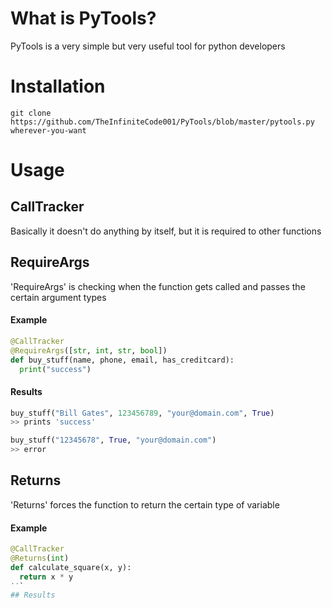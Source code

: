 # What is PyTools?
PyTools is a very simple but very useful tool for python developers

# Installation
`git clone https://github.com/TheInfiniteCode001/PyTools/blob/master/pytools.py wherever-you-want`

# Usage
## CallTracker
Basically it doesn't do anything by itself, but it is required to other functions

## RequireArgs
'RequireArgs' is checking when the function gets called and passes the certain argument types
#### Example
```py
@CallTracker
@RequireArgs([str, int, str, bool])
def buy_stuff(name, phone, email, has_creditcard):
  print("success")
```
#### Results
```py
buy_stuff("Bill Gates", 123456789, "your@domain.com", True)
>> prints 'success'

buy_stuff("12345678", True, "your@domain.com")
>> error
```
## Returns
'Returns' forces the function to return the certain type of variable
#### Example
```py
@CallTracker
@Returns(int)
def calculate_square(x, y):
  return x * y
˙˙`
## Results
```
